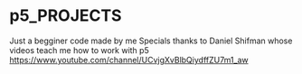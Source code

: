 # p5_PROJECTS
Just a begginer code made by me
Specials thanks to Daniel Shifman whose videos teach me how to work with p5
  https://www.youtube.com/channel/UCvjgXvBlbQiydffZU7m1_aw
